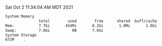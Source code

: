 Sat Oct  2 11:34:04 AM MDT 2021
```bash
System Memory
               total        used        free      shared  buff/cache   available
Mem:           7.7Gi       454Mi       6.2Gi       1.0Mi       1.0Gi       7.0Gi
Swap:          7.6Gi          0B       7.6Gi
System Storage
672M	.
```
```bash
